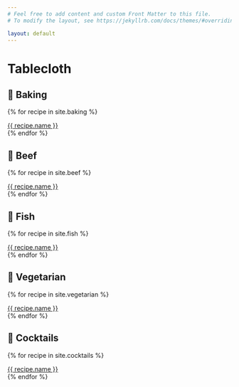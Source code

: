 ```yaml
---
# Feel free to add content and custom Front Matter to this file.
# To modify the layout, see https://jekyllrb.com/docs/themes/#overriding-theme-defaults

layout: default
---
```


# Tablecloth

## 🍞 Baking

{% for recipe in site.baking %}
  <div><a href="{{ site.baseurl }}{{ recipe.url }}">{{ recipe.name }}</a></div>
{% endfor %}


## 🥩 Beef

{% for recipe in site.beef %}
  <div><a href="{{ site.baseurl }}{{ recipe.url }}">{{ recipe.name }}</a></div>
{% endfor %}


## 🎣 Fish

{% for recipe in site.fish %}
  <div><a href="{{ site.baseurl }}{{ recipe.url }}">{{ recipe.name }}</a></div>
{% endfor %}


## 🥬 Vegetarian

{% for recipe in site.vegetarian %}
  <div><a href="{{ site.baseurl }}{{ recipe.url }}">{{ recipe.name }}</a></div>
{% endfor %}


## 🍹 Cocktails

{% for recipe in site.cocktails %}
  <div><a href="{{ site.baseurl }}{{ recipe.url }}">{{ recipe.name }}</a></div>
{% endfor %}
